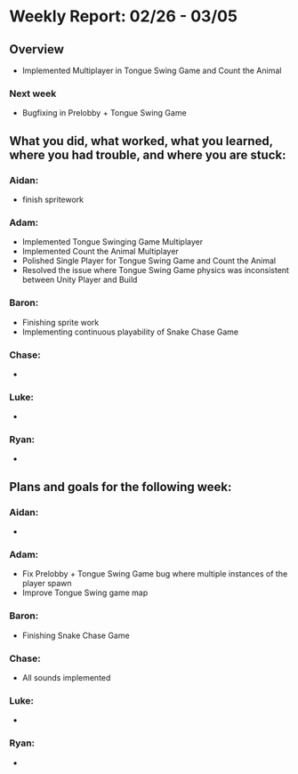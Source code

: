# Weekly Report: 02/26 - 03/05

## Overview
- Implemented Multiplayer in Tongue Swing Game and Count the Animal

### Next week
- Bugfixing in Prelobby + Tongue Swing Game

## What you did, what worked, what you learned, where you had trouble, and where you are stuck:
### Aidan: 
- finish spritework
### Adam:
- Implemented Tongue Swinging Game Multiplayer
- Implemented Count the Animal Multiplayer
- Polished Single Player for Tongue Swing Game and Count the Animal
- Resolved the issue where Tongue Swing Game physics was inconsistent between Unity Player and Build
### Baron:
- Finishing sprite work
- Implementing continuous playability of Snake Chase Game
### Chase:
- 
### Luke:
- 
### Ryan:
- 


## Plans and goals for the following week:
### Aidan:
- 
### Adam:
- Fix Prelobby + Tongue Swing Game bug where multiple instances of the player spawn
- Improve Tongue Swing game map
### Baron:
- Finishing Snake Chase Game
### Chase:
- All sounds implemented
### Luke:
- 
### Ryan:
- 
